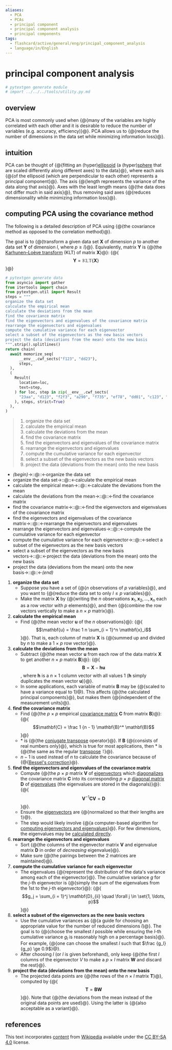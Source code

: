 ```yaml
---
aliases:
  - PCA
  - PCAs
  - principal component
  - principal component analysis
  - principal components
tags:
  - flashcard/active/general/eng/principal_component_analysis
  - language/in/English
---
```


# principal component analysis

```Python
# pytextgen generate module
# import ../../../tools/utility.py.md
```

## overview

PCA is most commonly used when {@{many of the variables are highly correlated with each other and it is desirable to reduce the number of variables (e.g. accuracy, efficiency)}@}. PCA allows us to {@{reduce the number of dimensions in the data set while minimizing information loss}@}. <!--SR:!2025-06-06,274,330!2025-05-14,256,330-->

## intuition

PCA can be thought of {@{fitting an (hyper)[ellipsoid](ellipsoid.md) (a (hyper)[sphere](sphere.md) that are scaled differently along different axes) to the data}@}, where each axis {@{of the ellipsoid (which are perpendicular to each other) represents a principal component}@}. The axis {@{length represents the variance of the data along that axis}@}. Axes with the least length means {@{the data does not differ much in said axis}@}, thus removing said axes {@{reduces dimensionality while minimizing information loss}@}. <!--SR:!2025-01-23,164,310!2025-10-07,346,290!2026-04-11,484,310!2025-04-13,230,330!2025-01-31,170,310-->

## computing PCA using the covariance method

The following is a detailed description of PCA using {@{the covariance method as opposed to the correlation method}@}. <!--SR:!2026-05-01,475,310-->

The goal is to {@{transform a given data set __X__ of dimension _p_ to another data set __Y__ of dimension _l_, where $p \ge l$}@}. Equivalently, matrix __Y__ is {@{the [Karhunen–Loève transform](Kosambi–Karhunen–Loève%20theorem.md) (KLT) of matrix __X__}@}: {@{$$\mathbf{Y} = \mathbb{KLT}\{\mathbf{X}\}$$}@} <!--SR:!2026-06-01,524,310!2025-06-29,293,330!2025-05-29,267,330-->

```Python
# pytextgen generate data
from asyncio import gather
from itertools import chain
from pytextgen.util import Result
steps = """
organize the data set
calculate the empirical mean
calculate the deviations from the mean
find the covariance matrix
find the eigenvectors and eigenvalues of the covariance matrix
rearrange the eigenvectors and eigenvalues
compute the cumulative variance for each eigenvector
select a subset of the eigenvectors as the new basis vectors
project the data (deviations from the mean) onto the new basis
""".strip().splitlines()
return chain(
  await memorize_seq(
      __env__.cwf_sects("f123", "dd23"),
      steps,
  ),
  (
    Result(
      location=loc,
      text=step,
    ) for loc, step in zip(__env__.cwf_sects(
      "23aa", "d123", "f2f3", "a290", "f735", "ef78", "dd01", "c123", "f098",
    ), steps, strict=True)
  ),
)
```

<!--pytextgen generate section="f123"--><!-- The following content is generated at 2024-11-12T13:56:48.800677+08:00. Any edits will be overridden! -->

> 1. organize the data set
> 2. calculate the empirical mean
> 3. calculate the deviations from the mean
> 4. find the covariance matrix
> 5. find the eigenvectors and eigenvalues of the covariance matrix
> 6. rearrange the eigenvectors and eigenvalues
> 7. compute the cumulative variance for each eigenvector
> 8. select a subset of the eigenvectors as the new basis vectors
> 9. project the data (deviations from the mean) onto the new basis

<!--/pytextgen-->

<!--pytextgen generate section="dd23"--><!-- The following content is generated at 2024-11-12T13:56:48.838480+08:00. Any edits will be overridden! -->

- _(begin)_→::@::←organize the data set <!--SR:!2025-10-12,330,290!2025-01-30,171,310-->
- organize the data set→::@::←calculate the empirical mean <!--SR:!2025-12-22,368,290!2025-12-04,356,290-->
- calculate the empirical mean→::@::←calculate the deviations from the mean <!--SR:!2025-07-25,312,330!2026-01-19,433,310-->
- calculate the deviations from the mean→::@::←find the covariance matrix <!--SR:!2025-02-03,176,310!2026-05-28,534,310-->
- find the covariance matrix→::@::←find the eigenvectors and eigenvalues of the covariance matrix <!--SR:!2025-10-05,316,290!2026-05-17,533,330-->
- find the eigenvectors and eigenvalues of the covariance matrix→::@::←rearrange the eigenvectors and eigenvalues <!--SR:!2025-03-08,186,270!2025-04-08,199,290-->
- rearrange the eigenvectors and eigenvalues→::@::←compute the cumulative variance for each eigenvector <!--SR:!2025-02-19,184,310!2025-01-20,147,290-->
- compute the cumulative variance for each eigenvector→::@::←select a subset of the eigenvectors as the new basis vectors <!--SR:!2025-04-13,218,290!2025-03-01,168,270-->
- select a subset of the eigenvectors as the new basis vectors→::@::←project the data (deviations from the mean) onto the new basis <!--SR:!2025-05-27,221,270!2026-05-18,490,310-->
- project the data (deviations from the mean) onto the new basis→::@::←_(end)_ <!--SR:!2025-01-31,172,310!2025-01-21,166,310-->

<!--/pytextgen-->

1. __<!--pytextgen generate section="23aa"--><!-- The following content is generated at 2024-06-11T22:43:08.251405+08:00. Any edits will be overridden! -->organize the data set<!--/pytextgen-->__
    - Suppose you have a set of {@{_n_ observations of _p_ variables}@}, and you want to {@{reduce the data set to only $l \le p$ variables}@}.
    - Make the matrix __X__ by {@{writing the _n_ observations $\mathbf{x}_1, \mathbf{x}_2, \ldots, \mathbf{x}_n$ each as a row vector with _p_ elements}@}, and then {@{combine the row vectors vertically to make a _n_ × _p_ matrix}@}.
2. __<!--pytextgen generate section="d123"--><!-- The following content is generated at 2024-06-11T22:43:08.494067+08:00. Any edits will be overridden! -->calculate the empirical mean<!--/pytextgen-->__
    - Find {@{the mean vector __u__ of the _n_ observations}@}: {@{$$\mathbf{u} = \frac 1 n \sum_{i = 1}^n \mathbf{x}_i$$}@}. That is, each column of matrix __X__ is {@{summed up and divided by _n_ to make a 1 × _p_ row vector}@}.
3. __<!--pytextgen generate section="f2f3"--><!-- The following content is generated at 2024-06-11T22:43:08.364782+08:00. Any edits will be overridden! -->calculate the deviations from the mean<!--/pytextgen-->__
    - Subtract {@{the mean vector __u__ from each row of the data matrix __X__ to get another _n_ × _p_ matrix __B__}@}: {@{$$\mathbf{B} = \mathbf{X} - \mathbf{h} \mathbf{u}$$, where $\mathbf{h}$ is a _n_ × 1 column vector with all values 1 ($\mathbf{h}$ simply duplicates the mean vector __u__)}@}.
    - In some applications, each variable of matrix __B__ may be {@{scaled to have a variance equal to 1}@}. This affects {@{the calculated principal components}@}, but makes them {@{independent of the measurement units}@}.
4. __<!--pytextgen generate section="a290"--><!-- The following content is generated at 2024-06-11T22:43:08.535766+08:00. Any edits will be overridden! -->find the covariance matrix<!--/pytextgen-->__
    - Find {@{the _p_ × _p_ empirical [covariance matrix](covariance%20matrix.md) __C__ from matrix __B__}@}: {@{$$\mathbf{C} = \frac 1 {n - 1} \mathbf{B}^* \mathbf{B}$$}@}
    - $*$ is {@{the [conjugate transpose](conjugate%20transpose.md) operator}@}. If __B__ {@{consists of real numbers only}@}, which is true for most applications, then $*$ is {@{the same as the regular [transpose](transpose.md) $\intercal$}@}.
    - $n - 1$ is used instead of _n_ to calculate the covariance because of {@{[Bessel's correction](Bessel's%20correction.md)}@}.
5. __<!--pytextgen generate section="f735"--><!-- The following content is generated at 2024-06-11T22:43:08.179112+08:00. Any edits will be overridden! -->find the eigenvectors and eigenvalues of the covariance matrix<!--/pytextgen-->__
    - Compute {@{the _p_ × _p_ matrix __V__ of [eigenvectors](eigenvalues%20and%20eigenvectors.md) which [diagonalizes](diagonalizable%20matrix.md) the covariance matrix __C__ into its corresponding _p_ × _p_ [diagonal matrix](diagonal%20matrix.md) __D__ of [eigenvalues](eigenvalues%20and%20eigenvectors.md) (the eigenvalues are stored in the diagonals)}@}: {@{$$\mathbf{V}^{-1} \mathbf{C} \mathbf{V} = \mathbf{D}$$}@}.
    - Ensure the [eigenvectors](eigenvalues%20and%20eigenvectors.md) are {@{normalized so that their lengths are 1}@}.
    - The step would likely involve {@{a computer-based algorithm for [computing eigenvectors and eigenvalues](eigendecomposition%20of%20a%20matrix.md)}@}. For few dimensions, the eigenvalues may be [calculated directly](eigenvalues%20and%20eigenvectors.md#classical%20method).
6. __<!--pytextgen generate section="ef78"--><!-- The following content is generated at 2024-06-11T22:43:08.554349+08:00. Any edits will be overridden! -->rearrange the eigenvectors and eigenvalues<!--/pytextgen-->__
    - Sort {@{the columns of the eigenvector matrix __V__ and eigenvalue matrix __D__ in order of _decreasing_ eigenvalue}@}.
    - Make sure {@{the pairings between the 2 matrices are maintained}@}.
7. __<!--pytextgen generate section="dd01"--><!-- The following content is generated at 2024-06-11T22:43:08.410586+08:00. Any edits will be overridden! -->compute the cumulative variance for each eigenvector<!--/pytextgen-->__
    - The eigenvalues {@{represent the distribution of the data's variance among each of the eigenvector}@}. The cumulative variance _g_ for the _j_-th eigenvector is {@{simply the sum of the eigenvalues from the 1st to the _j_-th eigenvector}@}: {@{$$g_j = \sum_{i = 1}^j \mathbf{D}_{ii} \quad \forall j \in \set{1, \ldots, p}$$}@}
8. __<!--pytextgen generate section="c123"--><!-- The following content is generated at 2024-06-25T17:37:48.434481+08:00. Any edits will be overridden! -->select a subset of the eigenvectors as the new basis vectors<!--/pytextgen-->__
    - Use the cumulative variances as {@{a guide for choosing an appropriate value for the number of reduced dimensions _l_}@}. The goal is to {@{choose the smallest _l_ possible while ensuring the _l_-th cumulative variance _g<sub>l</sub>_ is reasonably high on a percentage basis}@}. For example, {@{one can choose the smallest _l_ such that $\frac {g_l} {g_p} \ge 0.9$}@}.
    - After choosing _l_ (or _l_ is given beforehand), only keep {@{the first _l_ columns of the eigenvector _V_ to make a _p_ × _l_ matrix __W__ and discard the rest}@}.
9. __<!--pytextgen generate section="f098"--><!-- The following content is generated at 2024-11-12T13:56:48.778590+08:00. Any edits will be overridden! -->project the data (deviations from the mean) onto the new basis<!--/pytextgen-->__
    - The projected data points are {@{the rows of the _n_ × _l_ matrix __T__}@}, computed by {@{$$\mathbf{T} = \mathbf{B} \mathbf{W}$$}@}. Note that {@{the deviations from the mean instead of the original data points are used}@}. Using the latter is {@{also acceptable as a variant}@}. <!--SR:!2025-04-06,227,330!2025-03-16,209,330!2025-05-03,247,330!2026-06-03,536,310!2025-05-31,252,290!2025-04-06,207,310!2025-03-01,182,310!2025-09-21,333,290!2025-02-15,176,290!2025-07-28,293,290!2025-04-21,219,310!2026-08-21,588,310!2025-03-13,179,270!2025-05-16,138,270!2026-07-18,557,310!2025-02-26,190,310!2025-01-21,164,310!2025-03-11,204,330!2025-08-14,285,290!2025-08-29,265,250!2025-12-07,401,310!2025-06-04,223,270!2025-06-08,274,330!2026-10-13,648,330!2025-05-11,206,270!2026-05-02,511,310!2026-06-23,553,310!2025-08-02,309,310!2026-02-13,423,310!2026-04-05,490,310!2025-02-02,141,250!2025-03-10,174,270!2025-05-11,206,270!2025-03-28,83,361!2025-03-27,82,361-->

## references

This text incorporates [content](https://en.wikipedia.org/wiki/principal_component_analysis) from [Wikipedia](Wikipedia.md) available under the [CC BY-SA 4.0](https://creativecommons.org/licenses/by-sa/4.0/) license.
